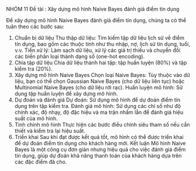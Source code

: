 NHÓM 11
Đề tài : Xây dựng mô hình Naive Bayes đánh giá điểm tín dụng 

Để xây dựng mô hình Naive Bayes đánh giá điểm tín dụng, chúng ta có thể tuân theo các bước sau:

1. Chuẩn bị dữ liệu
Thu thập dữ liệu: Tìm kiếm tập dữ liệu lịch sử về điểm tín dụng, bao gồm các thuộc tính như thu nhập, nợ, lịch sử tín dụng, tuổi, v.v.
Tiền xử lý: Làm sạch dữ liệu, xử lý các giá trị thiếu và chuyển đổi các biến phân loại thành dạng số (one-hot encoding).
2. Chia tập dữ liệu
Chia dữ liệu thành hai tập: tập huấn luyện (80%) và tập kiểm tra (20%).
3. Xây dựng mô hình Naive Bayes
Chọn loại Naive Bayes: Tùy thuộc vào dữ liệu, bạn có thể chọn Gaussian Naive Bayes (cho dữ liệu liên tục) hoặc Multinomial Naive Bayes (cho dữ liệu rời rạc).
Huấn luyện mô hình: Sử dụng tập huấn luyện để xây dựng mô hình.
4. Dự đoán và đánh giá
Dự đoán: Sử dụng mô hình để dự đoán điểm tín dụng trên tập kiểm tra.
Đánh giá mô hình: Sử dụng các chỉ số như độ chính xác, độ nhạy, độ đặc hiệu và ma trận nhầm lẫn để đánh giá hiệu suất của mô hình.
5. Tinh chỉnh mô hình
Thực hiện các bước điều chỉnh siêu tham số nếu cần thiết và kiểm tra lại hiệu suất.
6. Triển khai
Sau khi đạt được kết quả tốt, mô hình có thể được triển khai để dự đoán điểm tín dụng cho khách hàng mới.
Kết luận
Mô hình Naive Bayes là một công cụ đơn giản nhưng hiệu quả cho việc đánh giá điểm tín dụng, giúp dự đoán khả năng thanh toán của khách hàng dựa trên các đặc điểm đã cho.

